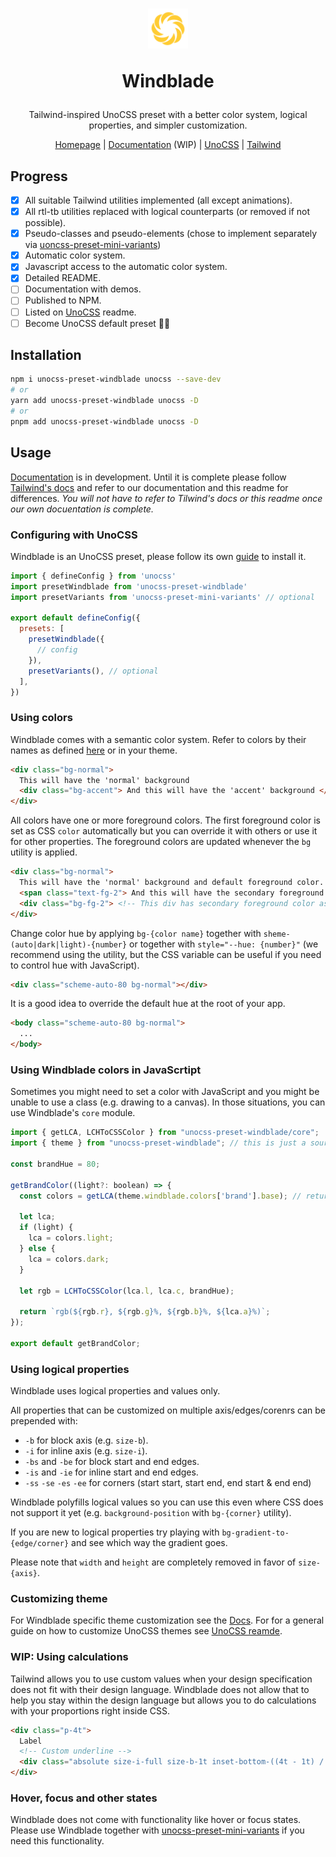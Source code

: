 <h1 align="center">
  <a href="https://starlederer.github.io/windblade" target="_blank">
    <img alt="Windblade" src="https://raw.githubusercontent.com/starlederer/windblade/HEAD/brand/logo.svg" width="64" height="64" style="max-inline-size: 100%;">
  </a>

  Windblade
</h1>

<p align="center">
  Tailwind-inspired UnoCSS preset with a better color system, logical properties, and simpler customization.
</p>

<p align="center">
  <a href="https://starlederer.github.io/windblade">Homepage</a> | <a href="https://starlederer.github.io/windblade?navigation=/docs">Documentation</a> (WIP) | <a href="https://github.com/unocss/unocss">UnoCSS</a> | <a href="https://tailwindcss.com/">Tailwind</a>
</p>

## Progress

- [x] All suitable Tailwind utilities implemented (all except animations).
- [x] All rtl-tb utilities replaced with logical counterparts (or removed if not possible).
- [x] Pseudo-classes and pseudo-elements (chose to implement separately via [uoncss-preset-mini-variants](https://github.com/StarLederer/unocss-preset-mini-variants))
- [x] Automatic color system.
- [x] Javascript access to the automatic color system.
- [x] Detailed README.
- [ ] Documentation with demos.
- [ ] Published to NPM.
- [ ] Listed on [UnoCSS](https://github.com/unocss/unocss) readme.
- [ ] Become UnoCSS default preset 🤷🫣

## Installation

```sh
npm i unocss-preset-windblade unocss --save-dev
# or
yarn add unocss-preset-windblade unocss -D
# or
pnpm add unocss-preset-windblade unocss -D
```

## Usage

[Documentation](https://starlederer.github.io/windblade?navigation=/docs) is in development. Until it is complete please follow [Tailwind's docs](https://tailwindcss.com/docs/aspect-ratio) and refer to our documentation and this readme for differences. *You will not have to refer to Tilwind's docs or this readme once our own docuentation is complete.*

### Configuring with UnoCSS

Windblade is an UnoCSS preset, please follow its own [guide](https://github.com/unocss/unocss#installation) to install it.

```js
import { defineConfig } from 'unocss'
import presetWindblade from 'unocss-preset-windblade'
import presetVariants from 'unocss-preset-mini-variants' // optional

export default defineConfig({
  presets: [
    presetWindblade({
      // config
    }),
    presetVariants(), // optional
  ],
})
```

### Using colors

Windblade comes with a semantic color system. Refer to colors by their names as defined [here](https://github.com/StarLederer/windblade/blob/master/unocss/theme/index.ts) or in your theme.

```html
<div class="bg-normal">
  This will have the 'normal' background
  <div class="bg-accent"> And this will have the 'accent' background </div>
</div>
```

All colors have one or more foreground colors. The first foreground color is set as CSS `color` automatically but you can override it with others or use it for other properties. The foreground colors are updated whenever the `bg` utility is applied.

```html
<div class="bg-normal">
  This will have the 'normal' background and default foreground color.
  <span class="text-fg-2"> And this will have the secondary foreground color </span>
  <div class="bg-fg-2"> <!-- This div has secondary foreground color as background --> </div>
</div>
```

Change color hue by applying `bg-{color name}` together with `sheme-(auto|dark|light)-{number}` or together with `style="--hue: {number}"` (we recommend using the utility, but the CSS variable can be useful if you need to control hue with JavaScript).

```html
<div class="scheme-auto-80 bg-normal"></div>
```

It is a good idea to override the default hue at the root of your app.

```html
<body class="scheme-auto-80 bg-normal">
  ...
</body>
```

### Using Windblade colors in JavaScrtipt

Sometimes you might need to set a color with JavaScript and you might be unable to use a class (e.g. drawing to a canvas). In those situations, you can use Windblade's `core` module.

```js
import { getLCA, LCHToCSSColor } from "unocss-preset-windblade/core";
import { theme } from "unocss-preset-windblade"; // this is just a source file and it does not know about your theme customizations. If you are using your own colors you should import them instead

const brandHue = 80;

getBrandColor((light?: boolean) => {
  const colors = getLCA(theme.windblade.colors['brand'].base); // returns light and dark variants with all values calculated

  let lca;
  if (light) {
    lca = colors.light;
  } else {
    lca = colors.dark;
  }

  let rgb = LCHToCSSColor(lca.l, lca.c, brandHue);

  return `rgb(${rgb.r}, ${rgb.g}%, ${rgb.b}%, ${lca.a}%)`;
});

export default getBrandColor;
```

### Using logical properties

Windblade uses logical properties and values only.

All properties that can be customized on multiple axis/edges/corenrs can be prepended with:
- `-b` for block axis (e.g. `size-b`).
- `-i` for inline axis (e.g. `size-i`).
- `-bs` and `-be` for block start and end edges.
- `-is` and `-ie` for inline start and end edges.
- `-ss` `-se` `-es` `-ee` for corners (start start, start end, end start & end end)

Windblade polyfills logical values so you can use this even where CSS does not support it yet (e.g. `background-position` with `bg-{corner}` utility).

If you are new to logical properties try playing with `bg-gradient-to-{edge/corner}` and see which way the gradient goes.

Please note that `width` and `height` are completely removed in favor of `size-{axis}`.

### Customizing theme

For Windblade specific theme customization see the [Docs](https://starlederer.github.io/windblade?navigation=/docs/Theme-Semantic%20Colors). For for a general guide on how to customize UnoCSS themes see [UnoCSS reamde](https://github.com/unocss/unocss#extend-theme).

### WIP: Using calculations

Tailwind allows you to use custom values when your design specification does not fit with their design language. Windblade does not allow that to help you stay within the design language but allows you to do calculations with your proportions right inside CSS.

```html
<div class="p-4t">
  Label
  <!-- Custom underline -->
  <div class="absolute size-i-full size-b-1t inset-bottom-((4t - 1t) / 2)"></div>
</div>
```

### Hover, focus and other states

Windblade does not come with functionality like hover or focus states. Please use Windblade together with [unocss-preset-mini-variants](https://www.npmjs.com/package/unocss-preset-mini-variants) if you need this functionality.
